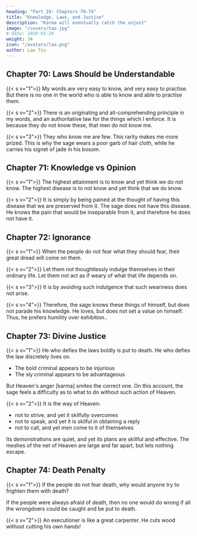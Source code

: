 ```yaml
---
heading: "Part 19: Chapters 70-74"
title: "Knowledge, Laws, and Justice"
description: "Karma will eventually catch the unjust"
image: "/covers/tao.jpg"
# date: 2020-01-29
weight: 34
icon: "/avatars/lao.png"
author: Lao Tzu
---
```




## Chapter 70: Laws Should be Understandable

{{< s v="1">}} My words are very easy to know, and very easy to practise. But there is no one in the world who is able to know and able to practise them.

{{< s v="2">}} There is an originating and all-comprehending principle in my words, and an authoritative law for the things which I enforce. It is because they do not know these, that men do not know me.

{{< s v="3">}} They who know me are few. This rarity makes me more prized. This is why the sage wears a poor garb of hair cloth, while he carries his signet of jade in his bosom.


## Chapter 71: Knowledge vs Opinion

{{< s v="1">}} The highest attainment is to know and yet think we do not know. The highest disease is to not know and yet think that we do know.


{{< s v="2">}} It is simply by being pained at the thought of having this disease that we are preserved from it. The sage does not have this disease. He knows the pain that would be inseparable from it, and therefore he does not have it.



## Chapter 72: Ignorance

{{< s v="1">}} When the people do not fear what they should fear, their great dread will come on them.


{{< s v="2">}} Let them not thoughtlessly indulge themselves in their ordinary life. Let them not act as if weary of what that life depends on.


{{< s v="3">}} It is by avoiding such indulgence that such weariness does not arise.


{{< s v="4">}} Therefore, the sage knows these things of himself, but does not parade his knowledge. He loves, but does not set a value on himself. Thus, he prefers humility <!-- not parading --> over exhibition.<!--  puts the latter alternative away and makes choice of the former -->.


## Chapter 73: Divine Justice 

{{< s v="1">}} He who defies the laws boldly <!--  appears in his daring to do wrong, in defiance of --> is put to death. He who defies the law discretely <!-- i boldness appears in his not daring to do --> lives on.
- The bold criminal appears to be injurious
- The sly criminal appears to be advantageous

But Heaven's anger [karma] smites the correct one. On this account, the sage feels a difficulty as to what to do without such action of Heaven.


{{< s v="2">}} It is the way of Heaven:
- not to strive, and yet it skilfully overcomes
- not to speak, and yet it is skilful in obtaining a reply
- not to call, and yet men come to it of themselves

Its demonstrations are quiet, and yet its plans are skillful and effective.  The meshes of the net of Heaven are large and far apart, but lets nothing escape.


## Chapter 74: Death Penalty

{{< s v="1">}} If the people do not fear death, why would anyone try to frighten them with death?

If the people were always afraid of death, then no one would do wrong if all the wrongdoers could be caught and be put to death.


{{< s v="2">}} <!-- There is always One who presides over the infliction of death. --> An executioner is like a great carpenter. He cuts wood without cutting his own hands!

<!-- He who would inflict death in the room of him who so presides over it may be described as hewing wood instead of a . 

Seldom is it that he who undertakes the hewing, instead of the great carpenter, does not cut his own hands!
 -->
